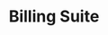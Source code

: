 ---
title: 'Billing Suite'
breadcrumb_title: "Billing Suite"
layout: 'block'
meta_title: 'Billing Suite - MultiSafepay Docs'
meta_description: "The MultiSafepay Documentation Center presents all relevant information about our Plugins and API. You can also find support pages for payment methods, tools and general questions as well as the contact details of our Support and Integration Teams."
logo: '/svgs/Billing Suite.svg'
short_description: 'Our advanced MultiSafepay Billing Suite offers a range of post-payment solutions suitable for your needs.'
weight: 30
data:
  - { title: 'AfterPay', url: 'afterpay', logo: '/logo/Payment_methods/AfterPay.svg' }
  - { title: 'Pay After Delivery', url: 'pay-after-delivery', logo: '/logo/Payment_methods/Pay_After_Delivery.svg' }
  - { title: 'Klarna', url: 'klarna', logo: '/logo/Payment_methods/Klarna.svg' }
  - { title: 'Betaal per Maand', url: 'betaalpermaand', logo: '/logo/Payment_methods/betaalpermaand.svg' }
  - { title: 'E-Invoicing', url: 'e-invoicing', logo: '/logo/Payment_methods/e-invoicing.svg' }
aliases: [/payment-methods/pay-after-delivery/]

--- 